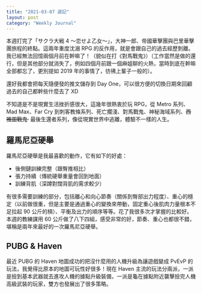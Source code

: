 ```yaml
---
title: "2021-03-07 週記"
layout: post
category: "Weekly Journal"
---
```

本週打完了「サクラ大戦 4 ～恋せよ乙女～」，大神一郎、帝國華擊團與巴里華擊團旅程的終點。這兩年重度沈溺 RPG 的反作用，就是會跟自己的過去經歷剝離。我已經無法回憶兩個月前在幹嘛了！（貌似在打《對馬戰鬼》）（工作當然是做的還行，但是其他部分就消失了，例如四個月前跟一個麻姐聊的火熱，當時到底在幹嘛全部都忘了，更別提如 2019 年的事情了，彷彿上輩子一般的）。

還好我都會把每天隨便發的推文儲存到 Day One，可以很方便的切換日期來回顧過去的自己都幹些什麼去了 XD

不知道是不是現實生活挫折感很大，這幾年很熱衷於玩 RPG，從 Metro 系列、Mad Max、Far Cry 到刺客教條系列、死亡擱淺、對馬戰鬼、神秘海域系列、<del>西雅圖戰鬼 </del> 最後生還者系列，像從現實世界中逃離，體驗不一樣的人生。

## 羅馬尼亞硬舉
羅馬尼亞硬舉是我最喜歡的動作，它有如下的好處：

- 後側鏈訓練完整（跟臀推相比）
- 張力持續（傳統硬舉重量會回到地面）
- 訓練背肌（深蹲對闊背肌的需求較少）

有很多需要訓練的部分，包括離心和向心節奏（關係到臀部出力程度）、重心的穩定（以前做很重，但是主要是通過重心的變換來帶動，固定重心後肌肉力量根本不足拉起 90 公斤的槓）、平衡及出力的順序等等。花了我很多次才掌握的比較好。本週的教練課用 60 公斤做了八下四組，感受非常的好，節奏、重心也都很不錯，堪稱是兩年來最好的一次羅馬尼亞硬舉。

## PUBG & Haven
最近 PUBG 的 Haven 地圖成功的把沒什麼用的人機升級為讓遊戲變成 PvEvP 的玩法，我覺得比原本的地圖可玩性好很多！現在 Haven 主流的玩法分兩派，一派是撿到基本武器就去進攻人機的據點升級裝備，一派是龜在據點附近襲擊撿完人機高級武裝的玩家，雙方也發展出了很多策略。